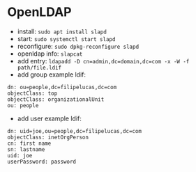 # OpenLDAP

* install: `sudo apt install slapd`
* start: `sudo systemctl start slapd`
* reconfigure: `sudo dpkg-reconfigure slapd`
* openldap info: `slapcat`
* add entry: `ldapadd -D cn=admin,dc=domain,dc=com -x -W -f path/file.ldif`
* add group example ldif:
```
dn: ou=people,dc=filipelucas,dc=com
objectClass: top
objectClass: organizationalUnit
ou: people
```
* add user example ldif:
```
dn: uid=joe,ou=people,dc=filipelucas,dc=com
objectClass: inetOrgPerson
cn: first name
sn: lastname
uid: joe
userPassword: password
```